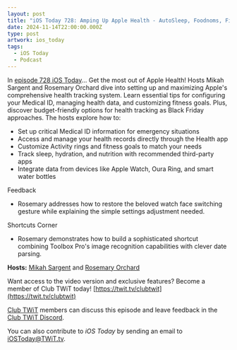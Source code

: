 ```yaml
---
layout: post
title: "iOS Today 728: Amping Up Apple Health - AutoSleep, Foodnoms, Fitness, and more"
date: 2024-11-14T22:00:00.000Z
type: post
artwork: ios_today
tags:
  - iOS Today
  - Podcast
---
```

In [episode 728 iOS Today](https://twit.tv/shows/ios-today/episodes/728)...
Get the most out of Apple Health! Hosts Mikah Sargent and Rosemary Orchard dive into setting up and maximizing Apple's comprehensive health tracking system. Learn essential tips for configuring your Medical ID, managing health data, and customizing fitness goals. Plus, discover budget-friendly options for health tracking as Black Friday approaches. The hosts explore how to:

*   Set up critical Medical ID information for emergency situations
*   Access and manage your health records directly through the Health app
*   Customize Activity rings and fitness goals to match your needs
*   Track sleep, hydration, and nutrition with recommended third-party apps
*   Integrate data from devices like Apple Watch, Oura Ring, and smart water bottles

Feedback

*   Rosemary addresses how to restore the beloved watch face switching gesture while explaining the simple settings adjustment needed.

Shortcuts Corner

*   Rosemary demonstrates how to build a sophisticated shortcut combining Toolbox Pro's image recognition capabilities with clever date parsing.

**Hosts:** [Mikah Sargent](https://twit.tv/people/mikah-sargent) and [Rosemary Orchard](https://twit.tv/people/rosemary-orchard)

Want access to the video version and exclusive features? Become a member of Club TWiT today! [https://twit.tv/clubtwit](https://twit.tv/clubtwit)

[Club TWiT](https://twit.tv/clubtwit) members can discuss this episode and leave feedback in the [Club TWiT Discord](https://twit.memberful.com/account/discord/authorize).

You can also contribute to _iOS Today_ by sending an email to [iOSToday@TWiT.tv](mailto:iOSToday@TWiT.tv).